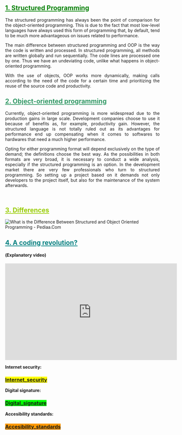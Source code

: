<h2><span style="text-decoration: underline; color: #008000;">1. Structured Programming</span></h2>
<div class="article-container">
<p style="text-align: justify;">The structured programming has always been the point of comparison for the object-oriented programming. This is due to the fact that most low-level languages have always used this form of programming that, by default, tend to be much more advantageous on issues related to performance.</p>
<p style="text-align: justify;">The main difference between structured programming and OOP is the way the code is written and processed. In structured programming, all methods are written globally and run sequentially. The code lines are processed one by one. Thus we have an undeviating code, unlike what happens in object-oriented programming.</p>
<p style="text-align: justify;">With the use of objects, OOP works more dynamically, making calls according to the need of the code for a certain time and prioritizing the reuse of the source code and productivity.</p>
<h2><span style="text-decoration: underline; color: #339966;">2. Object-oriented programming</span></h2>
<p style="text-align: justify;">Currently, object-oriented programming is more widespread due to the production gains in large scale. Development companies choose to use it because of benefits as, for example, productivity gain. However, the structured language is not totally ruled out as its advantages for performance end up compensating when it comes to softwares to hardwares that need a much higher performance.</p>
<p style="text-align: justify;">Opting for either programming format will depend exclusively on the type of demand; the definitions choose the best way. As the possibilities in both formats are very broad, it is necessary to conduct a wide analysis, especially if the structured programming is an option. In the development market there are very few professionals who turn to structured programming. So setting up a project based on it demands not only developers to the project itself, but also for the maintenance of the system afterwards.</p>
</div>
<div class="author">&nbsp;</div>
<h2><span style="text-decoration: underline; color: #99cc00;">3. Differences</span></h2>
<p><img src="https://pediaa.com/wp-content/uploads/2019/06/Difference-Between-Structured-and-Object-Oriented-Programming-Comparison-Summary.jpg" alt="What is the Difference Between Structured and Object Oriented Programming -  Pediaa.Com" /></p>
<h2><span style="text-decoration: underline;"><span style="color: #008080; text-decoration: underline;">4. A coding revolution?</span></span></h2>
<h4>(<span class="Y2IQFc" lang="en">Explanatory video)</span></h4>
<p><iframe title="YouTube video player" src="https://www.youtube.com/embed/FL20P_8n3NQ" width="560" height="315" frameborder="0" allowfullscreen="allowfullscreen"></iframe></p>

<p><strong>Internet security:</strong></p>
<h3><a href="https://10-adrian.github.io/Internet-and-security-webpage/internet_security.html"><span style="background-color: #ffff00;">Internet_security</span></a></h3>
<p><strong>Digital signature:</strong></p>
<h3><a href="https://10-adrian.github.io/Internet-and-security-webpage/digital_signature.html"><span style="background-color: #00ff00;">Digital_signature</span></a></h3>
<p><strong>Accesibility standards:</strong></p>
<h3><span style="background-color: #ff9900;"><a style="background-color: #ff9900;" href="https://10-adrian.github.io/Internet-and-security-webpage/accesibility_standards.html">Accesibility_standards</a></span></h3>

